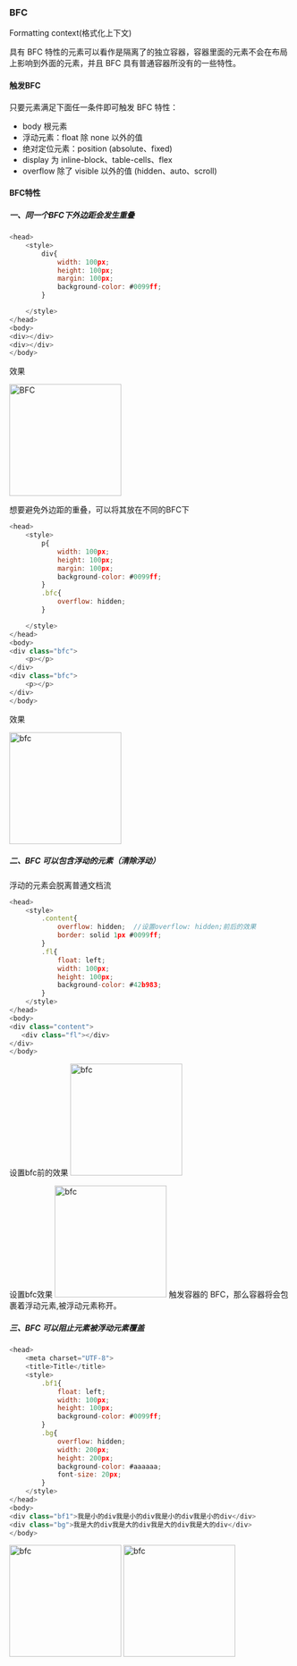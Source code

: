 ### BFC
Formatting context(格式化上下文) <br>

具有 BFC 特性的元素可以看作是隔离了的独立容器，容器里面的元素不会在布局上影响到外面的元素，并且 BFC 具有普通容器所没有的一些特性。

#### 触发BFC

只要元素满足下面任一条件即可触发 BFC 特性：

- body 根元素
- 浮动元素：float 除 none 以外的值
- 绝对定位元素：position (absolute、fixed)
- display 为 inline-block、table-cells、flex
- overflow 除了 visible 以外的值 (hidden、auto、scroll)

#### BFC特性
##### 一、同一个BFC下外边距会发生重叠

```js
<head>
    <style>
        div{
            width: 100px;
            height: 100px;
            margin: 100px;
            background-color: #0099ff;
        }

    </style>
</head>
<body>
<div></div>
<div></div>
</body>
```
效果

<img src="https://user-images.githubusercontent.com/45973908/113958569-e5cc2180-9853-11eb-9b76-cf73f34f30ca.png" width="200"  alt="BFC"/>

想要避免外边距的重叠，可以将其放在不同的BFC下


```js
<head>
    <style>
        p{
            width: 100px;
            height: 100px;
            margin: 100px;
            background-color: #0099ff;
        }
        .bfc{
            overflow: hidden;
        }

    </style>
</head>
<body>
<div class="bfc">
    <p></p>
</div>
<div class="bfc">
    <p></p>
</div>
</body>
```

效果

<img src="https://user-images.githubusercontent.com/45973908/113960657-5e80ad00-9857-11eb-8ef9-907054570b15.png" width="200"  alt="bfc"/>

##### 二、BFC 可以包含浮动的元素（清除浮动）

浮动的元素会脱离普通文档流

```js
<head>
    <style>
        .content{
            overflow: hidden;  //设置overflow: hidden;前后的效果
            border: solid 1px #0099ff;
        }
        .fl{
            float: left;
            width: 100px;
            height: 100px;
            background-color: #42b983;
        }
    </style>
</head>
<body>
<div class="content">
   <div class="fl"></div>
</div>
</body>
```
设置bfc前的效果
<img src="https://user-images.githubusercontent.com/45973908/113965727-81fc2580-9860-11eb-9eda-4b9bd6b44591.png" width="200"  alt="bfc"/>

设置bfc效果
<img src="https://user-images.githubusercontent.com/45973908/113965602-3f3a4d80-9860-11eb-97cf-89565380ad33.png" width="200"  alt="bfc"/>
触发容器的 BFC，那么容器将会包裹着浮动元素,被浮动元素称开。

##### 三、BFC 可以阻止元素被浮动元素覆盖

```js
<head>
    <meta charset="UTF-8">
    <title>Title</title>
    <style>
        .bf1{
            float: left;
            width: 100px;
            height: 100px;
            background-color: #0099ff;
        }
        .bg{
            overflow: hidden;
            width: 200px;
            height: 200px;
            background-color: #aaaaaa;
            font-size: 20px;
        }
    </style>
</head>
<body>
<div class="bf1">我是小的div我是小的div我是小的div我是小的div</div>
<div class="bg">我是大的div我是大的div我是大的div我是大的div</div>
</body>

```

<img src="https://user-images.githubusercontent.com/45973908/113965986-ed45f780-9860-11eb-9d56-a102e2ce213c.png" width="200"  alt="bfc"/>

<img src="https://user-images.githubusercontent.com/45973908/113966084-0babf300-9861-11eb-8dd9-3b2b63753675.png" width="200"  alt="bfc"/>

